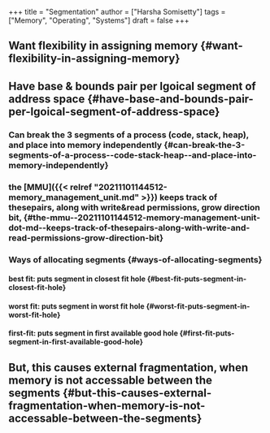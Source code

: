 +++
title = "Segmentation"
author = ["Harsha Somisetty"]
tags = ["Memory", "Operating", "Systems"]
draft = false
+++

## Want flexibility in assigning memory {#want-flexibility-in-assigning-memory}


## Have base &amp; bounds pair per lgoical segment of address space {#have-base-and-bounds-pair-per-lgoical-segment-of-address-space}


### Can break the 3 segments of a process (code, stack, heap), and place into memory independently {#can-break-the-3-segments-of-a-process--code-stack-heap--and-place-into-memory-independently}


### the [MMU]({{< relref "20211101144512-memory_management_unit.md" >}}) keeps track of thesepairs, along with write&amp;read permissions, grow direction bit, {#the-mmu--20211101144512-memory-management-unit-dot-md--keeps-track-of-thesepairs-along-with-write-and-read-permissions-grow-direction-bit}


### Ways of allocating segments {#ways-of-allocating-segments}


#### best fit: puts segment in closest fit hole {#best-fit-puts-segment-in-closest-fit-hole}


#### worst fit: puts segment in worst fit hole {#worst-fit-puts-segment-in-worst-fit-hole}


#### first-fit: puts segment in first available good hole {#first-fit-puts-segment-in-first-available-good-hole}


## But, this causes external fragmentation, when memory is not accessable between the segments {#but-this-causes-external-fragmentation-when-memory-is-not-accessable-between-the-segments}